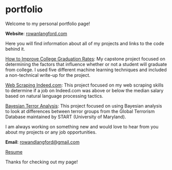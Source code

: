 # portfolio

Welcome to my personal portfolio page!

<strong>Website</strong>: <a href="http://rowanlangford.com/">rowanlangford.com</a>

Here you will find information about all of my projects and links to the code behind it.

<a href="http://rowanlangford.com/how-to-improve-college-graduation-rates/">How to Improve College Graduation Rates</a>: My capstone project focused on determining the factors that influence whether or not a student will graduate from college. I used five different machine learning techniques and included a non-technical write-up for the project.

<a href="http://rowanlangford.com/web-scraping-indeed-com/">Web Scraping Indeed.com</a>: This project focused on my web scraping skills to determine if a job on Indeed.com was above or below the median salary based on natural language processing tactics.

<a href="http://rowanlangford.com/bayesian-terror-analysis/">Bayesian Terror Analysis</a>: This project focused on using Bayesian analysis to look at differences between terror groups from the Global Terrorism Database maintained by START (University of Maryland).

I am always working on something new and would love to hear from you about my projects or any job opportunities.

<strong>Email</strong>: rowandlangford@gmail.com

<a href="http://rowanlangford.com/resume/">Resume</a>

Thanks for checking out my page!